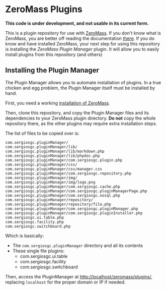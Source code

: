 # ZeroMass Plugins

**This code is under development, and not usable in its current form.**

This is a plugin repository for use with [ZeroMass](https://github.com/sergiosgc/ZeroMass). If you don't know what is ZeroMass, you are better off reading the documentation [there](https://github.com/sergiosgc/ZeroMass). If you do know and have installed ZeroMass, your next step for using this repository is installing the _ZeroMass Plugin Manager_ plugin. It will allow you to easily install plugins from this repository (and others)

## Installing the Plugin Manager

The Plugin Manager allows you to automate installation of plugins. In a true chicken and egg problem, the Plugin Manager itself must be installed by hand.

First, you need a working [installation of ZeroMass](https://github.com/sergiosgc/ZeroMass#webserver-configuration).

Then, clone this repository, and copy the Plugin Manager files and its dependencies to your ZeroMass plugin directory. **Do not** copy the whole repository there, as the other plugins may require extra installation steps.

The list of files to be copied over is:

    com.sergiosgc.pluginManager/
    com.sergiosgc.pluginManager/lib/
    com.sergiosgc.pluginManager/lib/markdown.php
    com.sergiosgc.pluginManager/lib/phpdoc.php
    com.sergiosgc.pluginManager/com.sergiosgc.plugin.php
    com.sergiosgc.pluginManager/css/
    com.sergiosgc.pluginManager/css/manager.css
    com.sergiosgc.pluginManager/com.sergiosgc.repository.php
    com.sergiosgc.pluginManager/img/
    com.sergiosgc.pluginManager/img/logo.png
    com.sergiosgc.pluginManager/com.sergiosgc.cache.php
    com.sergiosgc.pluginManager/com.sergiosgc.pluginManagerPage.php
    com.sergiosgc.pluginManager/com.sergiosgc.nosql.php
    com.sergiosgc.pluginManager/repository/
    com.sergiosgc.pluginManager/repository/file.php
    com.sergiosgc.pluginManager/com.sergiosgc.pluginManager.php
    com.sergiosgc.pluginManager/com.sergiosgc.pluginInstaller.php
    com.sergiosgc.ui.table.php
    com.sergiosgc.facility.php
    com.sergiosgc.switchboard.php

Which is basically:
- The `com.sergiosgc.pluginManager` directory and all its contents
- These single file plugins:
    - com.sergiosgc.ui.table
    - com.sergiosgc.facility
    - com.sergiosgc.switchboard

Then, access the PluginManager at [http://localhost/zeromass/plugins/](http://localhost/zeromass/plugins/), replacing `localhost` for the proper domain or IP if needed.
